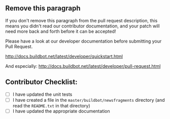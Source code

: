 ## Remove this paragraph

If you don't remove this paragraph from the pull request description, this means you didn't read our contributor documentation, and your patch will need more back and forth before it can be accepted!

Please have a look at our developer documentation before submitting your Pull Request.

http://docs.buildbot.net/latest/developer/quickstart.html

And especially:
http://docs.buildbot.net/latest/developer/pull-request.html


## Contributor Checklist:

* [ ] I have updated the unit tests
* [ ] I have created a file in the `master/buildbot/newsfragments` directory (and read the `README.txt` in that directory)
* [ ] I have updated the appropriate documentation
